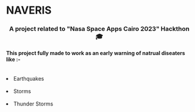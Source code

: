 # NAVERIS

<h3 align="center">A project related to "Nasa Space Apps Cairo 2023" Hackthon 🎓</h3>

<h4>This project fully made to work as an early warning of natrual diseaters like :-</h4>
&nbsp;<li>Earthquakes</li>
&nbsp;<li>Storms</li>
&nbsp;<li>Thunder Storms</li>


